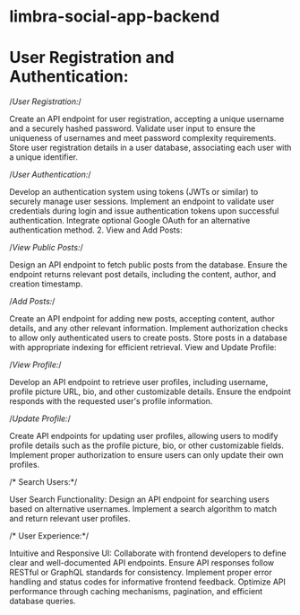 # limbra-social-app-backend
# User Registration and Authentication:
/*User Registration:*/

Create an API endpoint for user registration, accepting a unique username and a securely hashed password.
Validate user input to ensure the uniqueness of usernames and meet password complexity requirements.
Store user registration details in a user database, associating each user with a unique identifier.

/*User Authentication:*/

Develop an authentication system using tokens (JWTs or similar) to securely manage user sessions.
Implement an endpoint to validate user credentials during login and issue authentication tokens upon successful authentication.
Integrate optional Google OAuth for an alternative authentication method.
2. View and Add Posts:

/*View Public Posts:*/

Design an API endpoint to fetch public posts from the database.
Ensure the endpoint returns relevant post details, including the content, author, and creation timestamp.

/*Add Posts:*/

Create an API endpoint for adding new posts, accepting content, author details, and any other relevant information.
Implement authorization checks to allow only authenticated users to create posts.
Store posts in a database with appropriate indexing for efficient retrieval.
View and Update Profile:

/*View Profile:*/

Develop an API endpoint to retrieve user profiles, including username, profile picture URL, bio, and other customizable details.
Ensure the endpoint responds with the requested user's profile information.

/*Update Profile:*/

Create API endpoints for updating user profiles, allowing users to modify profile details such as the profile picture, bio, or other customizable fields.
Implement proper authorization to ensure users can only update their own profiles.

/* Search Users:*/

User Search Functionality:
Design an API endpoint for searching users based on alternative usernames.
Implement a search algorithm to match and return relevant user profiles.

/* User Experience:*/

Intuitive and Responsive UI:
Collaborate with frontend developers to define clear and well-documented API endpoints.
Ensure API responses follow RESTful or GraphQL standards for consistency.
Implement proper error handling and status codes for informative frontend feedback.
Optimize API performance through caching mechanisms, pagination, and efficient database queries.
